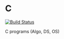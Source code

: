 C
=

[![Build Status](https://travis-ci.org/prashrock/C?branch=master)](https://travis-ci.org/prashrock/C)

C programs (Algo, DS, OS)
